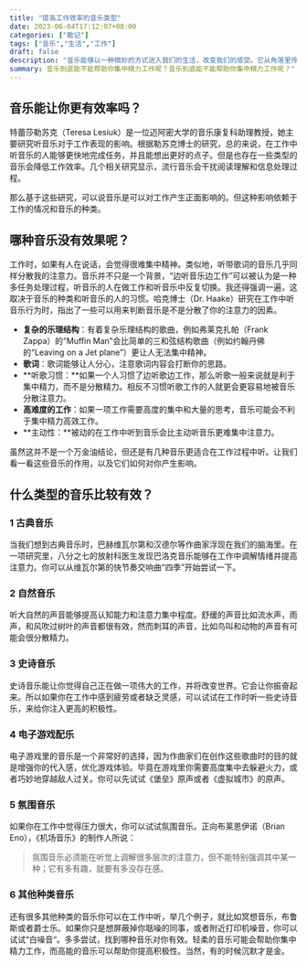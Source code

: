 ```yaml
---
title: "提高工作效率的音乐类型"
date: 2023-06-04T17:12:07+08:00
categories: ["散记"]
tags: ["音乐","生活","工作"]
draft: false
description: "音乐能够以一种微妙的方式进入我们的生活，改变我们的感受。它从角落里传来，萦绕在整个空间。它能帮助你放松，使你感动或者充满活力。"
summary: 音乐到底能不能帮助你集中精力工作呢？音乐到底能不能帮助你集中精力工作呢？"
---
```


## 音乐能让你更有效率吗？

特蕾莎勒苏克（Teresa Lesiuk）是一位迈阿密大学的音乐康复科助理教授，她主要研究听音乐对于工作表现的影响。根据勒苏克博士的研究，总的来说，在工作中听音乐的人能够更快地完成任务，并且能想出更好的点子。但是也存在一些类型的音乐会降低工作效率。几个相关研究显示，流行音乐会干扰阅读理解和信息处理过程。

那么基于这些研究，可以说音乐是可以对工作产生正面影响的。但这种影响依赖于工作的情况和音乐的种类。

## 哪种音乐没有效果呢？

工作时，如果有人在说话，会觉得很难集中精神。类似地，听带歌词的音乐几乎同样分散我的注意力。音乐并不只是一个背景，“边听音乐边工作”可以被认为是一种多任务处理过程，听音乐的人在做工作和听音乐中反复切换。我还得强调一遍，这取决于音乐的种类和听音乐的人的习惯。哈克博士（Dr. Haake）研究在工作中听音乐行为时，指出了一些可以用来判断音乐是不是分散了你的注意力的因素。

-   **复杂的乐理结构**：有着复杂乐理结构的歌曲，例如弗莱克扎帕（Frank Zappa）的“Muffin Man”会比简单的三和弦结构歌曲（例如约翰丹佛的“Leaving on a Jet plane”）更让人无法集中精神。
-   **歌词**：歌词能够让人分心，注意歌词内容会打断你的思路。
-   **听歌习惯：**如果一个人习惯了边听歌边工作，那么听歌一般来说就是利于集中精力，而不是分散精力。相反不习惯听歌工作的人就更会更容易地被音乐分散注意力。
-   **高难度的工作**：如果一项工作需要高度的集中和大量的思考，音乐可能会不利于集中精力高效工作。
-   **主动性：**被动的在工作中听到音乐会比主动听音乐更难集中注意力。

虽然这并不是一个万金油结论，但还是有几种音乐更适合在工作过程中听。让我们看一看这些音乐的作用，以及它们如何对你产生影响。

## 什么类型的音乐比较有效？

### 1 古典音乐

当我们想到古典音乐时，巴赫维瓦尔第和汉德尔等作曲家浮现在我们的脑海里。在一项研究里，八分之七的放射科医生发现巴洛克音乐能够在工作中调解情绪并提高注意力。你可以从维瓦尔第的快节奏交响曲“四季”开始尝试一下。

### 2 自然音乐

听大自然的声音能够提高认知能力和注意力集中程度。舒缓的声音比如流水声，雨声，和风吹过树叶的声音都很有效，然而刺耳的声音，比如鸟叫和动物的声音有可能会很分散精力。

### 3 史诗音乐

史诗音乐能让你觉得自己正在做一项伟大的工作，并将改变世界。它会让你振奋起来。所以如果你在工作中感到疲劳或者缺乏灵感，可以试试在工作时听一些史诗音乐，来给你注入更高的积极性。

### 4 电子游戏配乐

电子游戏里的音乐是一个非常好的选择，因为作曲家们在创作这些歌曲时的目的就是增强你的代入感，优化游戏体验。毕竟在游戏里你需要高度集中去躲避火力，或者巧妙地穿越敌人过关。你可以先试试《堡垒》原声或者《虚拟城市》的原声。

### 5 氛围音乐

如果你在工作中觉得压力很大，你可以试试氛围音乐。正向布莱恩伊诺（Brian Eno），《机场音乐》的制作人所说：

>   氛围音乐必须能在听觉上调解很多层次的注意力，但不能特别强调其中某一种；它有多有趣，就要有多没存在感。

### 6 其他种类音乐

还有很多其他种类的音乐你可以在工作中听，举几个例子，就比如冥想音乐，布鲁斯或者爵士乐。如果你只是想屏蔽掉你聒噪的同事，或者附近打印机噪音，你可以试试“白噪音“。多多尝试，找到哪种音乐对你有效。轻柔的音乐可能会帮助你集中精力工作，而高能的音乐可以帮助你提高积极性。当然，有的时候沉默才是金。


